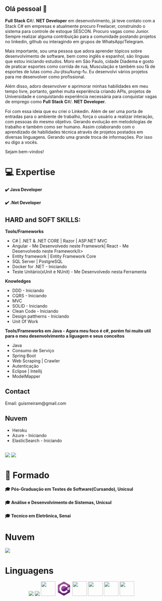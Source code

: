 ## Olá pessoal 👋

𝐅𝐮𝐥𝐥 𝐒𝐭𝐚𝐜𝐤 𝐂#/. 𝐍𝐄𝐓 𝐃𝐞𝐯𝐞𝐥𝐨𝐩𝐞𝐫 em desenvolvimento, já teve contato com a Stack C# em empresas e atualmente procuro Freelacer,  construindo o sistema para controle de estoque SESCON. Procuro vagas como Junior. Sempre realizar alguma contribuição para a comunidade postando projetos no linkedin, github ou interagindo em grupos de WhatsApp/Telegram. 

 
Mais importante, sou uma pessoa que adora aprender tópicos sobre desenvolvimento de software, bem como inglês e espanhol, são línguas que estou iniciando estudos. Moro em São Paulo, cidade Diadema e gosto de praticar esportes como corrida de rua, Musculação e também sou fã de esportes de lutas como Jiu-jitsu/kung-fu. Eu desenvolvi vários projetos para me desenvolver como profissional. 
 
Além disso, adoro desenvolver e aprimorar minhas habilidades em meu tempo livre, portanto, ganhei muita experiência criando APIs, projetos de Universidade e conquistando experiência necessária para conquistar vagas de emprego como 𝐅𝐮𝐥𝐥 𝐒𝐭𝐚𝐜𝐤 𝐂#/. 𝐍𝐄𝐓 𝐃𝐞𝐯𝐞𝐥𝐨𝐩𝐞𝐫. 
 
Foi com essa ideia que eu criei o Linkedin. Além de ser uma porta de entradas para o ambiente de trabalho, força o usuário a realizar interação, com pessoas do mesmo objetivo. Gerando evolução em metodologias de trabalho e também como ser humano. Assim colaborando com o aprendizado de habilidades técnica através de projetos postados em diversas linguagens. Gerando uma grande troca de informações. Por isso eu digo a vocês. 
 
Sejam bem-vindos!  <br>

#  💻 Expertise
#### ✔️ Java Developer
#### ✔️ .Net Developer<br>

## HARD and SOFT SKILLS:

<b>Tools/Frameworks</b>
<ul>
  <li>C# | .NET & .NET CORE | Razor | ASP.NET MVC </li>
  <li>Angular - Me Desenvolvedo neste Framework| React - Me Desenvolvedo neste Framework/li>
  <li>Entity framework | Entity Framework Core</li>
  <li>SQL Server | PostgreSQL  </li> 
  <li>Docker for .NET - Iniciando</li>
  <li>Teste Unitário(xUnit e NUnit) - Me Desenvolvedo nesta Ferramenta</li>
</ul>

<b>Knowledges</b>
<ul>
  <li>DDD - Iniciando</li>
  <li>CQRS - Iniciando</li>
  <li>MVC</li>
  <li>SOLID - Iniciando</li>
  <li>Clean Code - Iniciando</li>
  <li>Design pattherns - Iniciando</li> 
  <li>Unit Of Work</li>
</ul>

<b>Tools/Frameworks em Java - Agora meu foco é c#, porém foi muito util para o meu desenvolvimento a liguagem e seus conceitos</b>
<ul>
  <li>Java </li>
  <li>Consumo de Serviço </li>
  <li>Spring Boot </li>
  <li>Web Scraping | Crawler </li> 
  <li>Autenticação</li>
  <li>Eclipse | Intellij</li>
  <li>ModelMapper</li>
</ul>

## Contact
   <p>Email: guismeiram@gmail.com</p>

##  Nuvem
<ul>
   <li>Heroku</li>
   <li>Azure - Iniciando</li>
   <li>ElasticSearch - Iniciando</li>
</ul><br>

<div>
  <img height="180em" src="https://github-readme-stats.vercel.app/api?username=guismeiram&show_icons=true&theme=highcontrast&include_all_commits=true&count_private=true"/>
  <img height="180em" src="https://github-readme-stats.vercel.app/api/top-langs/?username=guismeiram&layout=compact&langs_count=7&theme=highcontrast"/>
</div>



# 🧍 Formado
#### 🎓 Pós-Graduação em Testes de Software(Cursando), Unicsul
#### 🎓 Análise e Desenvolvimento de Sistemas, Unicsul
#### 🎓 Tecnico em Eletrônica, Senai



# Nuvem
  <img src="https://img.shields.io/badge/Heroku-430098?style=for-the-badge&logo=heroku&logoColor=white" />
 
   # Linguagens
  <div style="text-align: center">
  <img src="https://img.shields.io/badge/Spring-6DB33F?style=for-the-badge&logo=spring&logoColor=white" />
  <img src="https://img.shields.io/badge/Angular-DD0031?style=for-the-badge&logo=angular&logoColor=white" />
<img height="48" width="48" src="https://cdn.jsdelivr.net/gh/devicons/devicon/icons/dotnetcore/dotnetcore-original.svg" />
  <img height="48" width="48" src="https://raw.githubusercontent.com/devicons/devicon/master/icons/csharp/csharp-original.svg">
 <img height="48" width="48" src="https://img.icons8.com/color/48/000000/microsoft-sql-server.png"/>
  <img height="48" width="48" src="https://cdn.jsdelivr.net/gh/devicons/devicon/icons/mysql/mysql-original.svg" />
  <img height="48" width="48" src="https://cdn.jsdelivr.net/gh/devicons/devicon/icons/postgresql/postgresql-original.svg" />
  <img height="48" width="48" src="https://cdn.jsdelivr.net/gh/devicons/devicon/icons/git/git-plain.svg" />  
  </div>
